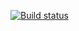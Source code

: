 [![Build status](https://ci.appveyor.com/api/projects/status/kphu6nuli0ucpt8h?svg=true)](https://ci.appveyor.com/project/Grey601/javaautomation-web1)